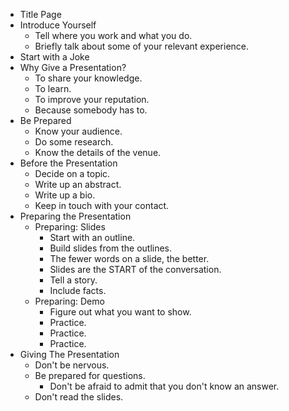 * Title Page
* Introduce Yourself
  * Tell where you work and what you do.
  * Briefly talk about some of your relevant experience.
* Start with a Joke
* Why Give a Presentation?
  * To share your knowledge.
  * To learn.
  * To improve your reputation.
  * Because somebody has to.
* Be Prepared
  * Know your audience.
  * Do some research.
  * Know the details of the venue.
* Before the Presentation
  * Decide on a topic.
  * Write up an abstract.
  * Write up a bio.
  * Keep in touch with your contact.
* Preparing the Presentation
  * Preparing: Slides
    * Start with an outline.
    * Build slides from the outlines.
    * The fewer words on a slide, the better.
    * Slides are the START of the conversation.
    * Tell a story.
    * Include facts.
  * Preparing: Demo
    * Figure out what you want to show.
    * Practice.
    * Practice.
    * Practice.
* Giving The Presentation
  * Don't be nervous.
  * Be prepared for questions.
    * Don't be afraid to admit that you don't know an answer.
  * Don't read the slides.

